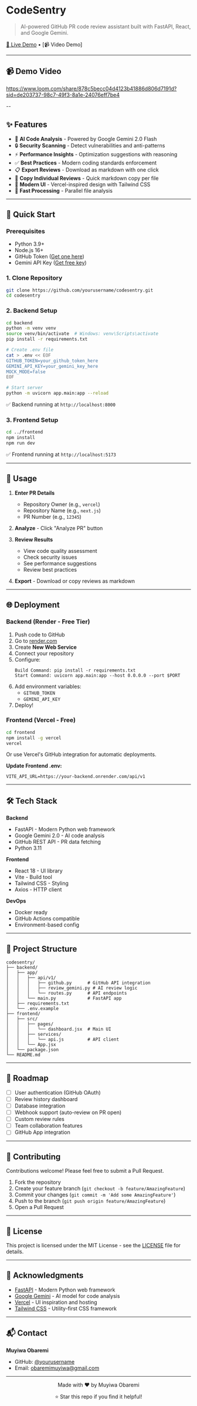 # CodeSentry

> AI-powered GitHub PR code review assistant built with FastAPI, React, and Google Gemini.


[🚀 Live Demo](https://your-app.vercel.app) • [📹 Video Demo]

---

## 📹 Demo Video

https://www.loom.com/share/878c5becc04d4123b41886d806d7191d?sid=de203737-98c7-49f3-8a1e-24076eff7be4

--

## ✨ Features

- 🤖 **AI Code Analysis** - Powered by Google Gemini 2.0 Flash
- 🔒 **Security Scanning** - Detect vulnerabilities and anti-patterns
- ⚡ **Performance Insights** - Optimization suggestions with reasoning
- ✅ **Best Practices** - Modern coding standards enforcement
- 📋 **Export Reviews** - Download as markdown with one click
- 💾 **Copy Individual Reviews** - Quick markdown copy per file
- 🎨 **Modern UI** - Vercel-inspired design with Tailwind CSS
- 🚀 **Fast Processing** - Parallel file analysis

---

## 🚀 Quick Start

### Prerequisites

- Python 3.9+
- Node.js 16+
- GitHub Token ([Get one here](https://github.com/settings/tokens))
- Gemini API Key ([Get free key](https://aistudio.google.com/apikey))

### 1. Clone Repository

```bash
git clone https://github.com/yourusername/codesentry.git
cd codesentry
```

### 2. Backend Setup

```bash
cd backend
python -m venv venv
source venv/bin/activate  # Windows: venv\Scripts\activate
pip install -r requirements.txt

# Create .env file
cat > .env << EOF
GITHUB_TOKEN=your_github_token_here
GEMINI_API_KEY=your_gemini_key_here
MOCK_MODE=false
EOF

# Start server
python -m uvicorn app.main:app --reload
```

✅ Backend running at `http://localhost:8000`

### 3. Frontend Setup

```bash
cd ../frontend
npm install
npm run dev
```

✅ Frontend running at `http://localhost:5173`

---

## 📖 Usage

1. **Enter PR Details**
   - Repository Owner (e.g., `vercel`)
   - Repository Name (e.g., `next.js`)
   - PR Number (e.g., `12345`)

2. **Analyze** - Click "Analyze PR" button

3. **Review Results**
   - View code quality assessment
   - Check security issues
   - See performance suggestions
   - Review best practices

4. **Export** - Download or copy reviews as markdown

---

## 🌐 Deployment

### Backend (Render - Free Tier)

1. Push code to GitHub
2. Go to [render.com](https://render.com)
3. Create **New Web Service**
4. Connect your repository
5. Configure:
   ```
   Build Command: pip install -r requirements.txt
   Start Command: uvicorn app.main:app --host 0.0.0.0 --port $PORT
   ```
6. Add environment variables:
   - `GITHUB_TOKEN`
   - `GEMINI_API_KEY`
7. Deploy!

### Frontend (Vercel - Free)

```bash
cd frontend
npm install -g vercel
vercel
```

Or use Vercel's GitHub integration for automatic deployments.

**Update Frontend .env:**
```env
VITE_API_URL=https://your-backend.onrender.com/api/v1
```

---

## 🛠️ Tech Stack

**Backend**
- FastAPI - Modern Python web framework
- Google Gemini 2.0 - AI code analysis
- GitHub REST API - PR data fetching
- Python 3.11

**Frontend**
- React 18 - UI library
- Vite - Build tool
- Tailwind CSS - Styling
- Axios - HTTP client

**DevOps**
- Docker ready
- GitHub Actions compatible
- Environment-based config

---

## 📁 Project Structure

```
codesentry/
├── backend/
│   ├── app/
│   │   ├── api/v1/
│   │   │   ├── github.py      # GitHub API integration
│   │   │   ├── review_gemini.py # AI review logic
│   │   │   └── routes.py      # API endpoints
│   │   └── main.py            # FastAPI app
│   ├── requirements.txt
│   └── .env.example
├── frontend/
│   ├── src/
│   │   ├── pages/
│   │   │   └── dashboard.jsx  # Main UI
│   │   ├── services/
│   │   │   └── api.js         # API client
│   │   └── App.jsx
│   └── package.json
└── README.md
```

---

## 🎯 Roadmap

- [ ] User authentication (GitHub OAuth)
- [ ] Review history dashboard
- [ ] Database integration
- [ ] Webhook support (auto-review on PR open)
- [ ] Custom review rules
- [ ] Team collaboration features
- [ ] GitHub App integration

---

## 🤝 Contributing

Contributions welcome! Please feel free to submit a Pull Request.

1. Fork the repository
2. Create your feature branch (`git checkout -b feature/AmazingFeature`)
3. Commit your changes (`git commit -m 'Add some AmazingFeature'`)
4. Push to the branch (`git push origin feature/AmazingFeature`)
5. Open a Pull Request

---

## 📝 License

This project is licensed under the MIT License - see the [LICENSE](LICENSE) file for details.

---

## 🙏 Acknowledgments

- [FastAPI](https://fastapi.tiangolo.com/) - Modern Python web framework
- [Google Gemini](https://ai.google.dev/) - AI model for code analysis
- [Vercel](https://vercel.com/) - UI inspiration and hosting
- [Tailwind CSS](https://tailwindcss.com/) - Utility-first CSS framework

---

## 📬 Contact

**Muyiwa Obaremi**
- GitHub: [@yourusername](https://github.com/muyi29)
- Email: obaremimuyiwa@gmail.com

---

<div align="center">
  Made with ❤️ by Muyiwa Obaremi
  
  ⭐ Star this repo if you find it helpful!
</div>